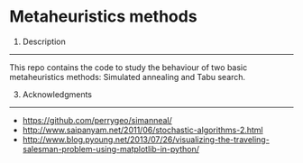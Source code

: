 Metaheuristics methods
===========================

1. Description
--------------

This repo contains the code to study the behaviour of two basic metaheuristics methods: Simulated annealing and Tabu search.

3. Acknowledgments
--------------

* https://github.com/perrygeo/simanneal/
* http://www.saipanyam.net/2011/06/stochastic-algorithms-2.html
* http://www.blog.pyoung.net/2013/07/26/visualizing-the-traveling-salesman-problem-using-matplotlib-in-python/

